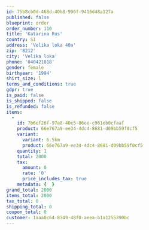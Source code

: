 ```yaml
---
id: 75b8cb0d-468d-40b8-996f-9416d48a127a
published: false
blueprint: order
order_number: 110
title: 'Katarina Rus'
country: SI
address: 'Velika loka 40a'
zip: '8212'
city: 'Velika loka'
phone: '040421818'
gender: female
birthyear: '1994'
shirt_size: l
terms_and_conditions: true
gdpr: true
is_paid: false
is_shipped: false
is_refunded: false
items:
  -
    id: 7b6ef26f-97a8-40e5-86ee-c961eb0cfaaf
    product: 66e767a9-ee34-4dc4-8681-d09bb59f0cf5
    variant:
      variant: 6.5km
      product: 66e767a9-ee34-4dc4-8681-d09bb59f0cf5
    quantity: 1
    total: 2000
    tax:
      amount: 0
      rate: '0'
      price_includes_tax: true
    metadata: {  }
grand_total: 2000
items_total: 2000
tax_total: 0
shipping_total: 0
coupon_total: 0
customer: 1aaa0c64-8349-48f0-aeea-b1a1255390bc
---
```

